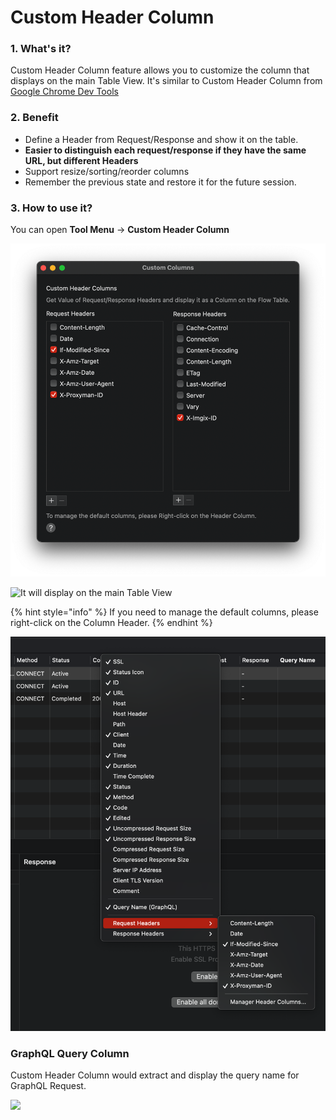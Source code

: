 # Custom Header Column

### 1. What's it?

Custom Header Column feature allows you to customize the column that displays on the main Table View.  It's similar to Custom Header Column from [Google Chrome Dev Tools ](https://developers.google.com/web/tools/chrome-devtools/network/reference#custom-columns)

### 2. Benefit

* Define a Header from Request/Response and show it on the table.
* **Easier to distinguish each request/response if they have the same URL, but different Headers**
* Support resize/sorting/reorder columns
* Remember the previous state and restore it for the future session.

### 3. How to use it?

You can open **Tool Menu** -> **Custom Header Column**

![Custom your header column](<../.gitbook/assets/Screen Shot 2021-03-13 at 16.15.45.png>)

![It will display on the main Table View](../.gitbook/assets/Screen\_Shot\_2021-03-13\_at\_16\_08\_14.png)



{% hint style="info" %}
If you need to manage the default columns, please right-click on the Column Header.
{% endhint %}

![](<../.gitbook/assets/Screen Shot 2021-03-13 at 16.21.39.png>)

### **GraphQL Query Column**

Custom Header Column would extract and display the query name for GraphQL Request.

![](../.gitbook/assets/Screen\_Shot\_2021-03-13\_at\_16\_20\_42.png)

